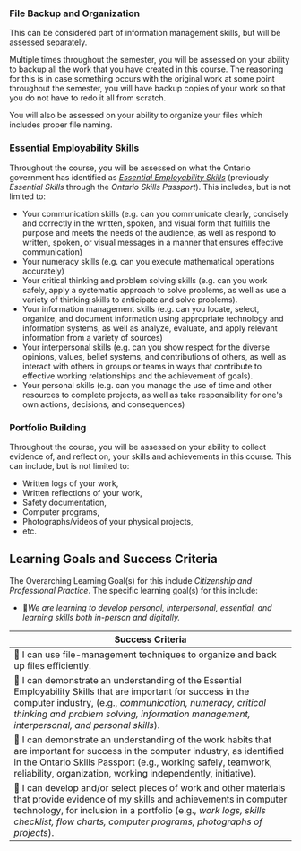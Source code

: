 ### File Backup and Organization

This can be considered part of information management skills, but will be assessed separately.

Multiple times throughout the semester, you will be assessed on your ability to backup all the work that you have created in this course. The reasoning for this is in case something occurs with the original work at some point throughout the semester, you will have backup copies of your work so that you do not have to redo it all from scratch.

You will also be assessed on your ability to organize your files which includes proper file naming.

### Essential Employability Skills

Throughout the course, you will be assessed on what the Ontario government has identified as [_Essential Employability Skills_](https://www.ontario.ca/page/essential-employability-skills) (previously _Essential Skills_ through the _Ontario Skills Passport_). This includes, but is not limited to:

* Your communication skills (e.g. can you communicate clearly, concisely and correctly in the written, spoken, and visual form that fulfills the purpose and meets the needs of the audience, as well as respond to written, spoken, or visual messages in a manner that ensures effective communication)
* Your numeracy skills (e.g. can you execute mathematical operations accurately)
* Your critical thinking and problem solving skills (e.g. can you work safely, apply a systematic approach to solve problems, as well as use a variety of thinking skills to anticipate and solve problems).
* Your information management skills (e.g. can you locate, select, organize, and document information using appropriate technology and information systems, as well as analyze, evaluate, and apply relevant information from a variety of sources)
* Your interpersonal skills (e.g. can you show respect for the diverse opinions, values, belief systems, and contributions of others, as well as interact with others in groups or teams in ways that contribute to effective working relationships and the achievement of goals).
* Your personal skills (e.g. can you manage the use of time and other resources to complete projects, as well as take responsibility for one's own actions, decisions, and consequences)

### Portfolio Building

Throughout the course, you will be assessed on your ability to collect evidence of, and reflect on, your skills and achievements in this course. This can include, but is not limited to:

* Written logs of your work,
* Written reflections of your work,
* Safety documentation,
* Computer programs,
* Photographs/videos of your physical projects,
* etc.

## Learning Goals and Success Criteria

The Overarching Learning Goal(s) for this include _Citizenship and Professional Practice_.
The specific learning goal(s) for this include:

  * &#x1F4D7;_We are learning to develop personal, interpersonal, essential, and learning skills both in-person and digitally._ 

| Success Criteria                                             |
| ------------------------------------------------------------ |
| &#x1F4D7; I can use file-management techniques to organize and back up files efficiently. |
| &#x1F4D7; I can demonstrate an understanding of the Essential Employability Skills that are important for success in the computer industry, (e.g., _communication, numeracy, critical thinking and problem solving, information management, interpersonal, and personal skills_). |
| &#x1F4D7; I can demonstrate an understanding of the work habits that are important for success in the computer industry, as identified in the Ontario Skills Passport (e.g., working safely, teamwork, reliability, organization, working independently, initiative). |
| &#x1F4D7; I can develop and/or select pieces of work and other materials that provide evidence of my skills and achievements in computer technology, for inclusion in a portfolio (e.g., _work logs, skills checklist, flow charts, computer programs, photographs of projects_). |
